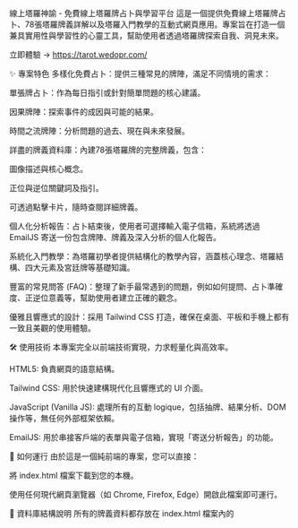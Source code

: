 線上塔羅神諭 - 免費線上塔羅牌占卜與學習平台
這是一個提供免費線上塔羅牌占卜、78張塔羅牌義詳解以及塔羅入門教學的互動式網頁應用。專案旨在打造一個兼具實用性與學習性的心靈工具，幫助使用者透過塔羅牌探索自我、洞見未來。

立即體驗 -> https://tarot.wedopr.com/

✨ 專案特色
多樣化免費占卜：提供三種常見的牌陣，滿足不同情境的需求：

單張牌占卜：作為每日指引或針對簡單問題的核心建議。

因果牌陣：探索事件的成因與可能的結果。

時間之流牌陣：分析問題的過去、現在與未來發展。

詳盡的牌義資料庫：內建78張塔羅牌的完整牌義，包含：

圖像描述與核心概念。

正位與逆位關鍵詞及指引。

可透過點擊卡片，隨時查閱詳細牌義。

個人化分析報告：占卜結束後，使用者可選擇輸入電子信箱，系統將透過 EmailJS 寄送一份包含牌陣、牌義及深入分析的個人化報告。

系統化入門教學：為塔羅初學者提供結構化的教學內容，涵蓋核心理念、塔羅結構、四大元素及宮廷牌等基礎知識。

豐富的常見問答 (FAQ)：整理了新手最常遇到的問題，例如如何提問、占卜準確度、正逆位意義等，幫助使用者建立正確的觀念。

優雅且響應式的設計：採用 Tailwind CSS 打造，確保在桌面、平板和手機上都有一致且美觀的使用體驗。

🛠️ 使用技術
本專案完全以前端技術實現，力求輕量化與高效率。

HTML5: 負責網頁的語意結構。

Tailwind CSS: 用於快速建構現代化且響應式的 UI 介面。

JavaScript (Vanilla JS): 處理所有的互動 logique，包括抽牌、結果分析、DOM 操作等，無任何外部框架依賴。

EmailJS: 用於串接客戶端的表單與電子信箱，實現「寄送分析報告」的功能。

🚀 如何運行
由於這是一個純前端的專案，您可以直接：

將 index.html 檔案下載到您的本機。

使用任何現代網頁瀏覽器（如 Chrome, Firefox, Edge）開啟此檔案即可運行。

📝 資料庫結構說明
所有的牌義資料都存放在 index.html 檔案內的 <script> 標籤中，主要由兩個變數構成：

allCards: 一個陣列，儲存78張牌的基本資料，包含 name (名稱), type (牌組), img (圖片網址)。

detailedCardMeanings: 一個物件，以牌的名稱作為 key，儲存每張牌的詳細牌義。其結構如下：

const detailedCardMeanings = {
    "愚人": {
      // 顯示在網頁上的初步解讀
      on_page: {
        description: "圖像描述...",
        keywords: "核心關鍵詞...",
        concept: "核心概念...",
        upright_meaning: "正位指引...",
        reversed_meaning: "逆位提醒..."
      },
      // 用於寄送 Email 的深度分析
      email_detail: {
        symbolism: "象徵符號解析...",
        upright_analysis: "正位牌義詳解...",
        reversed_analysis: "逆位牌義詳解...",
        archetype: "代表人物與原型...",
        summary: "綜合解讀提示..."
      }
    },
    // ... 其他77張牌的資料
};

若要新增或修改牌義，只需依照上述 愚人 牌的格式，在 detailedCardMeanings 物件中進行擴充即可。

AI 網站開發教學：從零到一打造您的「線上塔羅神諭」網站
本教學旨在引導您如何透過與 AI 工具（如 Google Gemini）的對話，逐步建構出一個功能完整的互動式網站。我們將以「線上塔羅神諭」為範例，展示如何透過精準的提示詞 (Prompt)，讓 AI 為您產生 HTML、CSS 和 JavaScript 程式碼。

最終目標：打造一個包含線上抽牌、牌義查詢、教學內容，並能寄送個人化分析報告的塔羅網站。

核心策略：拆解與迭代
AI 開發的精髓在於「拆解問題」與「持續迭代」。我們不會一次就要求 AI 寫出整個網站，而是像與一位程式設計師合作一樣，分步驟、分功能地提出需求。

我們的流程將分為三大階段：

結構與風格：建立網站的骨架 (HTML) 與外觀 (CSS)。

核心功能：實現抽牌、顯示結果等互動邏輯 (JavaScript)。

整合與優化：將所有部分組合起來，並進行測試與修正。

🚀 Step 1: 建立網站的基礎結構與風格
這是第一步，目標是讓 AI 產生一個具有基本佈局和美感的靜態頁面。

提示詞範例 1.1：基礎 HTML 結構
「請幫我建立一個單頁式 HTML 網站，主題是線上塔羅牌。

技術要求：

語言：繁體中文 (zh-Hant)。

樣式：使用 Tailwind CSS，並透過 CDN 引入。

字體：使用 Google Fonts 的 'Noto Serif TC'。

配色：整體為深色主題，背景色為深藍灰色 (bg-gray-900)，文字為淺灰色 (text-gray-300)。

頁面結構需包含：

一個 <header> 區塊。

一個 <main> 區塊，用來放置主要內容。

一個 <footer> 區塊。」

AI 執行後：您會得到一個包含基本 HTML 結構、引入了 Tailwind CSS 和指定字體的檔案。

提示詞範例 1.2：豐富化區塊內容
接著，我們逐一要求 AI 豐富每個區塊。

「很好，現在請在 <main> 區塊中，幫我加入以下幾個 <section>：

前言區 (id="introduction")：包含一個 <h2> 標題「塔羅的智慧之旅」和兩段介紹文字。

線上占卜區 (id="reading-section")：

一個 <h2> 標題「線上塔羅占卜」。

三個按鈕，文字分別是「單張牌占卜」、「因果牌陣」、「時間之流」。

一個用來顯示抽牌結果的 <div> (id="drawn-cards")。

一個主要的行動按鈕 (id="draw-cards-btn")。

塔羅入門教學區 (id="tarot-learning-section")：包含標題和數個段落，介紹塔羅基礎。

牌義詳解區 (id="card-meaning-section")：使用 HTML 的 <details> 和 <summary> 標籤，建立一個可摺疊的列表，用來分類展示78張塔羅牌。

FAQ 區 (id="faq-section")：同樣使用 <details> 標籤，建立常見問答列表。

請為這些區塊加上一些背景圖片和半透明的深色遮罩，營造神秘感。」

AI 執行後：您的網頁現在有了完整的靜態內容和佈局。

🚀 Step 2: 實現核心互動功能
這是最關鍵的一步，我們將透過 JavaScript 賦予網站生命。

提示詞範例 2.1：資料庫與卡片渲染
「請為這個網頁加入 JavaScript 程式碼。

請建立一個名為 allCards 的 JavaScript 陣列，存放78張塔羅牌的物件，每個物件包含 name, type, img 屬性。

再建立一個名為 detailedCardMeanings 的物件，用來存放每張牌的詳細牌義。請先用「愚人」牌當作範例，結構需包含 on_page (網頁顯示用) 和 email_detail (Email 報告用) 兩個子物件。

編寫一個函式，當頁面載入時，自動讀取 allCards 的資料，並將78張牌的圖片動態渲染到「牌義詳解區」對應的 <div> 中。」

提示詞範例 2.2：抽牌與顯示結果
「接下來，請實現抽牌功能：

當使用者點擊三種牌陣按鈕（例如「時間之流」）時，記錄下選擇的牌陣類型。

當使用者點擊主要的「抽牌」按鈕時：

根據選擇的牌陣，隨機從 allCards 中抽出對應數量的牌（1、2或3張）。

隨機決定每張牌是「正位」還是「逆位」。

將抽出的卡片圖片、名稱（含正逆位）顯示在 id="drawn-cards" 的區塊中。

同時，從 detailedCardMeanings 中查找對應的牌義，並將初步解讀顯示在占卜結果下方。」

提示詞範例 2.3：EmailJS 寄送報告功能
「現在，請整合 EmailJS 來實現寄送報告的功能。

在 HTML 頭部引入 EmailJS 的 CDN。

編寫一個 sendEmail 函式。當使用者點擊「寄送報告」按鈕時：

驗證電子信箱格式是否正確。

從 detailedCardMeanings 中讀取抽中卡片的 email_detail 深度分析資料。

將牌陣名稱、卡片圖片、牌義等資料組合成 EmailJS 需要的 templateParams。

呼叫 emailjs.send() 方法寄送郵件。

請在程式碼中留下註解，提醒我需要替換成自己的 EmailJS Service ID 和 Template ID。」

🚀 Step 3: 整合與除錯
在 AI 產生各個功能的程式碼後，您需要將它們整合到同一個 HTML 檔案中。

組合：將所有 HTML 結構、CSS 樣式和 JavaScript 邏輯放在一個檔案裡。

測試：在瀏覽器中打開檔案，實際操作所有功能，看看是否有誤。

除錯 (Debugging)：如果遇到錯誤，這是與 AI 協作最有效率的環節。

提示詞範例 3.1：明確的除錯
「我在執行程式碼時，瀏覽器的主控台出現了這個錯誤：ReferenceError: allCards is not defined。這是我的完整程式碼（貼上您的程式碼），請幫我找出問題並修正它。」

AI 執行後：AI 會分析您的程式碼上下文，找出變數未定義的原因（例如載入順序錯誤），並提供修正後的版本。

總結
透過這種「提示詞驅動開發」(Prompt-Driven Development) 的模式，即使您不是資深工程師，也能打造出功能強大的應用。關鍵在於將大目標拆解成小步驟，並用清晰的語言向 AI 描述您的需求。祝您開發順利！
